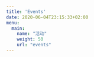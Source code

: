 ```yaml
---
title: 'Events'
date: 2020-06-04T23:15:33+02:00
menu:
  main:
    name: "活动"
    weight: 50
    url: "events"
---
```



